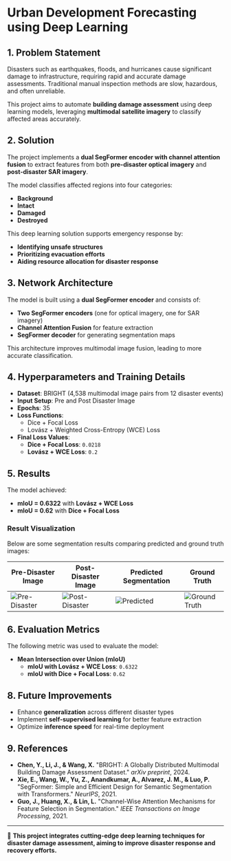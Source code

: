 # **Urban Development Forecasting using Deep Learning**

## **1. Problem Statement**
Disasters such as earthquakes, floods, and hurricanes cause significant damage to infrastructure, requiring rapid and accurate damage assessments. Traditional manual inspection methods are slow, hazardous, and often unreliable.  

This project aims to automate **building damage assessment** using deep learning models, leveraging **multimodal satellite imagery** to classify affected areas accurately.

## **2. Solution**
The project implements a **dual SegFormer encoder with channel attention fusion** to extract features from both **pre-disaster optical imagery** and **post-disaster SAR imagery**.  

The model classifies affected regions into four categories:
- **Background**
- **Intact**
- **Damaged**
- **Destroyed**

This deep learning solution supports emergency response by:
- **Identifying unsafe structures**
- **Prioritizing evacuation efforts**
- **Aiding resource allocation for disaster response**

## **3. Network Architecture**
The model is built using a **dual SegFormer encoder** and consists of:
- **Two SegFormer encoders** (one for optical imagery, one for SAR imagery)
- **Channel Attention Fusion** for feature extraction
- **SegFormer decoder** for generating segmentation maps

This architecture improves multimodal image fusion, leading to more accurate classification.

## **4. Hyperparameters and Training Details**
- **Dataset**: BRIGHT (4,538 multimodal image pairs from 12 disaster events)
- **Input Setup**: Pre and Post Disaster Image
- **Epochs**: 35
- **Loss Functions**:
  - Dice + Focal Loss
  - Lovász + Weighted Cross-Entropy (WCE) Loss
- **Final Loss Values**:
  - **Dice + Focal Loss**: `0.0218`
  - **Lovász + WCE Loss**: `0.2`

## **5. Results**
The model achieved:
- **mIoU = 0.6322** with **Lovász + WCE Loss**
- **mIoU = 0.62** with **Dice + Focal Loss**

### **Result Visualization**
Below are some segmentation results comparing predicted and ground truth images:

| Pre-Disaster Image | Post-Disaster Image | Predicted Segmentation | Ground Truth |
|--------------------|--------------------|------------------------|-------------|
| ![Pre-Disaster](path/to/image) | ![Post-Disaster](path/to/image) | ![Predicted](path/to/image) | ![Ground Truth](path/to/image) |

## **6. Evaluation Metrics**
The following metric was used to evaluate the model:
- **Mean Intersection over Union (mIoU)**
  - **mIoU with Lovász + WCE Loss**: `0.6322`
  - **mIoU with Dice + Focal Loss**: `0.62`

## **8. Future Improvements**
- Enhance **generalization** across different disaster types
- Implement **self-supervised learning** for better feature extraction
- Optimize **inference speed** for real-time deployment

## **9. References**
- **Chen, Y., Li, J., & Wang, X.** "BRIGHT: A Globally Distributed Multimodal Building Damage Assessment Dataset." *arXiv preprint*, 2024.
- **Xie, E., Wang, W., Yu, Z., Anandkumar, A., Alvarez, J. M., & Luo, P.** "SegFormer: Simple and Efficient Design for Semantic Segmentation with Transformers." *NeurIPS*, 2021.
- **Guo, J., Huang, X., & Lin, L.** "Channel-Wise Attention Mechanisms for Feature Selection in Segmentation." *IEEE Transactions on Image Processing*, 2021.

---

🚀 **This project integrates cutting-edge deep learning techniques for disaster damage assessment, aiming to improve disaster response and recovery efforts.**  


